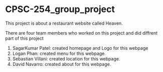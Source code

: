 # CPSC-254_group_project
This project is about a restaurant website called Heaven.

There are four team members who worked on this project and did diffrent part of this project 
1. SagarKumar Patel: created homepage and Logo for this webpage
2. Logan Phan: created menu for this webpage. 
3. Sebastian Villani: created location for this webpage.
4. David Navarro: created about for this webpage.


